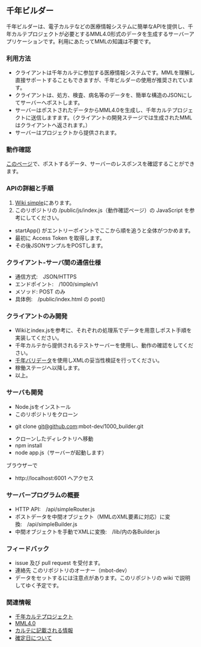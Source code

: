 ## 千年ビルダー

千年ビルダーは、電子カルテなどの医療情報システムに簡単なAPIを提供し、千年カルテプロジェクトが必要とするMML4.0形式のデータを生成するサーバーアプリケーションです。利用にあたってMMLの知識は不要です。


### 利用方法

 * クライアントは千年カルテに参加する医療情報システムです。MMLを理解し直接サポートすることもできますが、千年ビルダーの使用が推奨されています。
 * クライアントは、処方、検査、病名等のデータを、簡単な構造のJSONにしてサーバーへポストします。
 * サーバーはポストされたデータからMML4.0を生成し、千年カルテプロジェクトに送信しますます。（クライアントの開発ステージでは生成されたMMLはクライアントへ返されます。）
 * サーバーはプロジェクトから提供されます。


### 動作確認

[このページ](https://1000-builder.au-syd.mybluemix.net)で、ポストするデータ、サーバーのレスポンスを確認することができます。


### APIの詳細と手順

 1. [Wiki simple](https://github.com/mbot-dev/1000_builder/wiki/simple)にあります。
 2. このリポジトリの /public/js/index.js（動作確認ページ）の JavaScript を参考にしてください。
  - startApp() がエントリーポイントでここから順を追うと全体がつかめます。
  - 最初に Access Token を取得します。
  - その後JSONサンプルをPOSTします。


### クライアント-サーバ間の通信仕様

  * 通信方式:　JSON/HTTPS
  * エンドポイント:　/1000/simple/v1
  * メソッド: POST のみ
  * 具体例:　/public/index.html の post()


### クライアントのみ開発

 * Wikiとindex.jsを参考に、それぞれの処理系でデータを用意しポスト手順を実装してください。
 * 千年カルテから提供されるテストサーバーを使用し、動作の確認をしてください。
 * [千年バリデータ](https://1000-validator.au-syd.mybluemix.net/)を使用しXMLの妥当性検証を行ってください。
 * 稼働ステージへ以降します。
 * 以上。


### サーバも開発

* Node.jsをインストール
* このリポジトリをクローン
 - git clone git@github.com:mbot-dev/1000_builder.git
* クローンしたディレクトリへ移動
* npm install
* node app.js（サーバーが起動します）

ブラウザーで

 * http://localhost:6001 へアクセス


### サーバープログラムの概要

  * HTTP API:　/api/simpleRouter.js
  * ポストデータを中間オブジェクト（MMLのXML要素に対応）に変換:　/api/simpleBuilder.js
  * 中間オブジェクトを手動でXMLに変換:　/lib/内の各Builder.js


### フィードバック

 * issue 及び pull request を受付ます。
 * 連絡先 このリポジトリのオーナー（mbot-dev）
 * データをセットするには注意点があります。このリポジトリの wiki で説明してゆく予定です。


### 関連情報

 * [千年カルテプロジェクト](https://www.facebook.com/gEHR-398609153661839/)
 * [MML4.0](http://www.medxml.net/MML40j/mml4.html)
 * [カルテに記載される情報](https://gist.github.com/dolphin-dev/f177a57c91d527e01059)
 * [確定日について](https://gist.github.com/dolphin-dev/c0d59774ecfbe47c0b3b)
